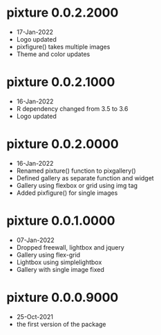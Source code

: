 # pixture 0.0.2.2000

- 17-Jan-2022
- Logo updated
- pixfigure() takes multiple images
- Theme and color updates

# pixture 0.0.2.1000

- 16-Jan-2022
- R dependency changed from 3.5 to 3.6
- Logo updated

# pixture 0.0.2.0000

- 16-Jan-2022
- Renamed pixture() function to pixgallery()
- Defined gallery as separate function and widget
- Gallery using flexbox or grid using img tag
- Added pixfigure() for single images

# pixture 0.0.1.0000

- 07-Jan-2022
- Dropped freewall, lightbox and jquery
- Gallery using flex-grid
- Lightbox using simplelightbox
- Gallery with single image fixed

# pixture 0.0.0.9000

* 25-Oct-2021
* the first version of the package
